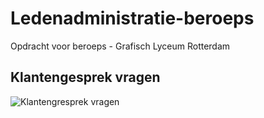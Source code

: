 # Ledenadministratie-beroeps
Opdracht voor beroeps - Grafisch Lyceum Rotterdam

## Klantengesprek vragen
![Klantengresprek vragen](https://media.discordapp.net/attachments/489419092709736448/648468781764444160/IMG_20191125_112229.jpg?width=451&height=601)
